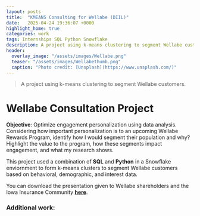 ```yaml
---
layout: posts
title:  "KMEANS Consulting for Wellabe (DIIL)"
date:   2025-04-24 19:36:07 +0000
highlight_home: true
categories: work
tags: Internships SQL Python Snowflake
description: A project using k-means clustering to segment Wellabe customers.
header:
  overlay_image: "/assets/images/Wellabe.png"
  teaser: "/assets/images/Wellabethumb.png"
  caption: "Photo credit: [Unsplash](https://www.unsplash.com/)"
---
```

> A project using k-means clustering to segment Wellabe customers.

# Wellabe Consultation Project

**Objective**: Optimize engagement personalization using data analysis. Considering how important personalization is to an upcoming Wellabe Rewards Program, identify how I would segment their population and why? Highlight the value to the program, how these segments impact engagement, and what my research shows.  

This project used a combination of **SQL** and **Python** in a Snowflake enviornment to form k-means clusters to segment Wellabe customers based on behavioral, demographic, and interest data. 

You can download the presentation given to Wellabe shareholders and the Iowa Insurance Community <a href="/assets/images/DIILPresentation.pdf" download><strong>here</strong></a>.


### Additional work:
